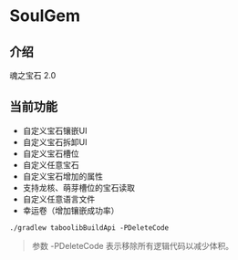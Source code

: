 # SoulGem

## 介绍

魂之宝石 2.0

## 当前功能

+ 自定义宝石镶嵌UI
+ 自定义宝石拆卸UI
+ 自定义宝石槽位
+ 自定义任意宝石
+ 自定义宝石增加的属性
+ 支持龙核、萌芽槽位的宝石读取
+ 自定义任意语言文件
+ 幸运卷（增加镶嵌成功率）

```
./gradlew taboolibBuildApi -PDeleteCode
```

> 参数 -PDeleteCode 表示移除所有逻辑代码以减少体积。
